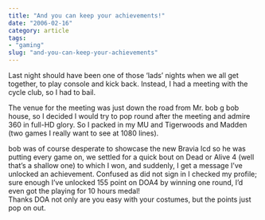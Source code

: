```yaml
---
title: "And you can keep your achievements!"
date: "2006-02-16"
category: article
tags:
- "gaming"
slug: "and-you-can-keep-your-achievements"
---
```


Last night should have been one of those ‘lads’ nights when we all get together, to play console and kick back. Instead, I had a meeting with the cycle club, so I had to bail.  

The venue for the meeting was just down the road from Mr. bob g bob house, so I decided I would try to pop round after the meeting and admire 360 in full-HD glory. So I packed in my MU and Tigerwoods and Madden (two games I really want to see at 1080 lines).  

bob was of course desperate to showcase the new Bravia lcd so he was putting every game on, we settled for a quick bout on Dead or Alive 4 (well that’s a shallow one) to which I won, and suddenly, I get a message I’ve unlocked an achievement. Confused as did not sign in I checked my profile; sure enough I’ve unlocked 155 point on DOA4 by winning one round, I’d even got the playing for 10 hours medal!  
Thanks DOA not only are you easy with your costumes, but the points just pop on out.
